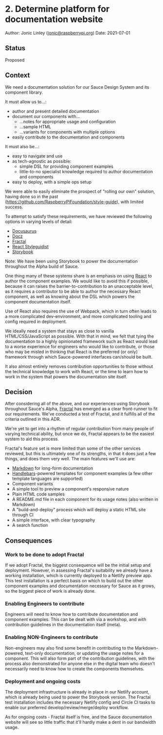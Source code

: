 # 2. Determine platform for documentation website

Author: Jonic Linley (jonic@raspberrypi.org)
Date: 2021-07-01

## Status

Proposed

## Context

We need a documentation solution for our Sauce Design System and its component library.

It must allow us to...:

* author and present detailed documentation
* document our components with...
  * ...notes for appropriate usage and configuration
  * ...sample HTML
  * ...variants for components with multiple options
* easily contribute to the documentation and components

It must also be...:

* easy to navigate and use
* as tech-agnostic as possible:
  * simple DSL for providing component examples
  * little-to-no specialist knowledge required to author documentation and components
* easy to deploy, with a simple ops setup

We were able to easily eliminate the prospect of "rolling our own" solution, having done so in the past (https://github.com/RaspberryPiFoundation/style-guide), with limited success.

To attempt to satisfy these requirements, we have reviewed the following options in varying levels of detail:

* [Docusaurus](https://docusaurus.io/)
* [Docz](https://docz.site/)
* [Fractal](fractal.build/)
* [React Styleguidist](https://react-styleguidist.js.org/)
* [Storybook](https://storybook.js.org/)

Note: We have been using Storybook to power the documentation throughout the Alpha build of Sauce.

One thing many of these systems share is an emphasis on using [React](https://reactjs.org/) to author the component examples. We would like to avoid this if possible, because it can raises the barrier-to-contribution to an unacceptable level, as it requires a contributor to be able to author the necessary React component, as well as knowing about the DSL which powers the component documentation itself.

Use of React also requires the use of Webpack, which in turn often leads to a more complicated dev-environment, and more complicated tooling and config required in deployment.

We ideally need a system that stays as close to vanilla HTML/CSS/JavaScript as possible. With that in mind, we felt that tying the documentation to a highly opinionated framework such as React would lead to a worse experience for engineers who would like to contribute, or those who may be misled in thinking that React is the preferred (or only) framework through which Sauce-powered interfaces can/should be built.

It also almost entirely removes contribution opportunities to those without the technical knowledge to work with React, or the time to learn how to work in the system that powers the documentation site itself.

## Decision

After considering all of the above, and our experiences using Storybook throughout Sauce's Alpha, [Fractal](fractal.build/) has emerged as a clear front-runner to fit our requirements. We've conducted a test of Fractal, and it fulfills all of the criteria outlined in this ADR.

We're yet to get into a rhythm of regular contribution from many people of varying technical ability, but once we do, Fractal appears to be the easiest system to aid this process.

Fractal's feature set is more limited than some of the other services reviewed, but this is ultimately one of its strengths, in that it does just a few things, and does them very well. The main features we'll use are:

* [Markdown](https://guides.github.com/features/mastering-markdown/) for long-form documentation
* [Handlebars](https://handlebarsjs.com/)-powered templates for component examples (a few other template languages are supported)
* Component variants
* A simple tool to preview a component's responsive nature
* Plain HTML code samples
* A README.md file in each component for its usage notes (also written in Markdown)
* A "build-and-deploy" process which will deploy a static HTML site through CI
* A simple interface, with clear typography
* A search function

## Consequences

### Work to be done to adopt Fractal

If we adopt Fractal, the biggest consequence will be the initial setup and deployment. However, in assessing Fractal's suitability we already have a working installation, which is currently deployed to a Netlify preview app. This test installation is a perfect basis on which to build out the other component examples and documentation necessary for Sauce as it grows, so the biggest piece of work is already done.

### Enabling Engineers to contribute

Engineers will need to know how to contribute documentation and component examples. This can be dealt with via a workshop, and with contribution guidelines in the documentation itself (meta).

### Enabling NON-Engineers to contribute

Non-engineers may also find some benefit in contributing to the Markdown-powered, text-only documentation, or updating the usage notes for a component. This will also form part of the contribution guidelines, with the process also demonstrated for anyone else in the digital team who doesn't necessarily need to know how to create the components themselves.

### Deployment and ongoing costs

The deployment infrastructure is already in place in our Netlify account, which is already being used to power the Storybook version. The Fractal test installation includes the necessary Netlify config and Circle CI tasks to enable our preferred develop/review/merge/deploy workflow.

As for ongoing costs - Fractal itself is free, and the Sauce documentation website will see so little traffic that it'll hardly make a dent in our bandwidth usage.

